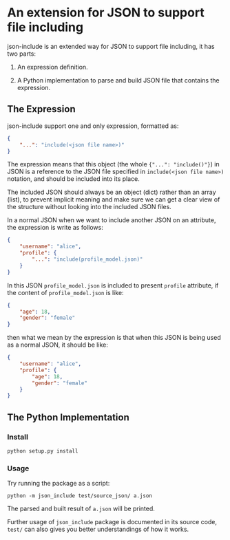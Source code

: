# An extension for JSON to support file including

json-include is an extended way for JSON to support file including, it has two parts:

1. An expression definition.

2. A Python implementation to parse and build JSON file that contains the expression.


## The Expression

json-include support one and only expression, formatted as:

```json
{
    "...": "include(<json file name>)"
}
```

The expression means that this object (the whole `{"...": "include()"}`) in JSON
is a reference to the JSON file specified in `include(<json file name>)` notation,
and should be included into its place.

The included JSON should always be an object (dict) rather than an array (list),
to prevent implicit meaning and make sure we can get a clear view of the structure
without looking into the included JSON files.

In a normal JSON when we want to include another JSON on an attribute, the expression
is write as follows:

```json
{
    "username": "alice",
    "profile": {
        "...": "include(profile_model.json)"
    }
}
```

In this JSON `profile_model.json` is included to present `profile` attribute,
if the content of `profile_model.json` is like:


```json
{
    "age": 18,
    "gender": "female"
}
```

then what we mean by the expression is that when this JSON is being used
as a normal JSON, it should be like:

```json
{
    "username": "alice",
    "profile": {
        "age": 18,
        "gender": "female"
    }
}
```

## The Python Implementation

### Install

```
python setup.py install
```

### Usage

Try running the package as a script:

```
python -m json_include test/source_json/ a.json
```

The parsed and built result of `a.json` will be printed.

Further usage of `json_include` package is documented in its source code,
`test/` can also gives you better understandings of how it works.
